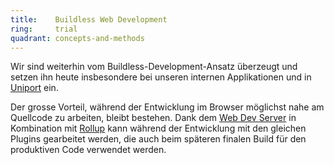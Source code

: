 ```yaml
---
title:    Buildless Web Development  
ring:     trial  
quadrant: concepts-and-methods
---
```


Wir sind weiterhin vom Buildless-Development-Ansatz überzeugt und setzen ihn heute insbesondere bei unseren internen
Applikationen und in [Uniport][uniport] ein.

Der grosse Vorteil, während der Entwicklung im Browser möglichst nahe am Quellcode zu arbeiten, bleibt bestehen. Dank
dem [Web Dev Server][web-dev-server] in Kombination mit [Rollup][rollup] kann während der Entwicklung mit den gleichen
Plugins gearbeitet werden, die auch beim späteren finalen Build für den produktiven Code verwendet werden.

[uniport]: https://uniport.ch
[web-dev-server]: /tools/web-dev-server
[rollup]: https://rollupjs.org
